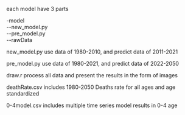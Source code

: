 each model have 3 parts

-model  
--new_model.py  
--pre_model.py  
--rawData  

new_model.py use data of 1980-2010, and predict data of 2011-2021

pre_model.py use data of 1980-2021, and predict data of 2022-2050

draw.r process all data and present the results in the form of images

deathRate.csv includes 1980-2050 Deaths rate for all ages and age standardized

0-4model.csv includes multiple time series model results in 0-4 age 